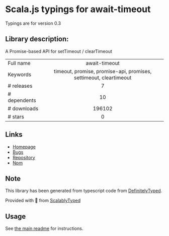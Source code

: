 
# Scala.js typings for await-timeout

Typings are for version 0.3

## Library description:
A Promise-based API for setTimeout / clearTimeout

|                    |                 |
| ------------------ | :-------------: |
| Full name          | await-timeout |
| Keywords           | timeout, promise, promise-api, promises, settimeout, cleartimeout |
| # releases         | 7 |
| # dependents       | 10 |
| # downloads        | 196102 |
| # stars            | 0 |

## Links
- [Homepage](https://github.com/vitalets/await-timeout#readme)
- [Bugs](https://github.com/vitalets/await-timeout/issues)
- [Repository](https://github.com/vitalets/await-timeout)
- [Npm](https://www.npmjs.com/package/await-timeout)
    


## Note
This library has been generated from typescript code from [DefinitelyTyped](https://definitelytyped.org).

Provided with :purple_heart: from [ScalablyTyped](https://github.com/oyvindberg/ScalablyTyped)

## Usage
See [the main readme](../../readme.md) for instructions.


